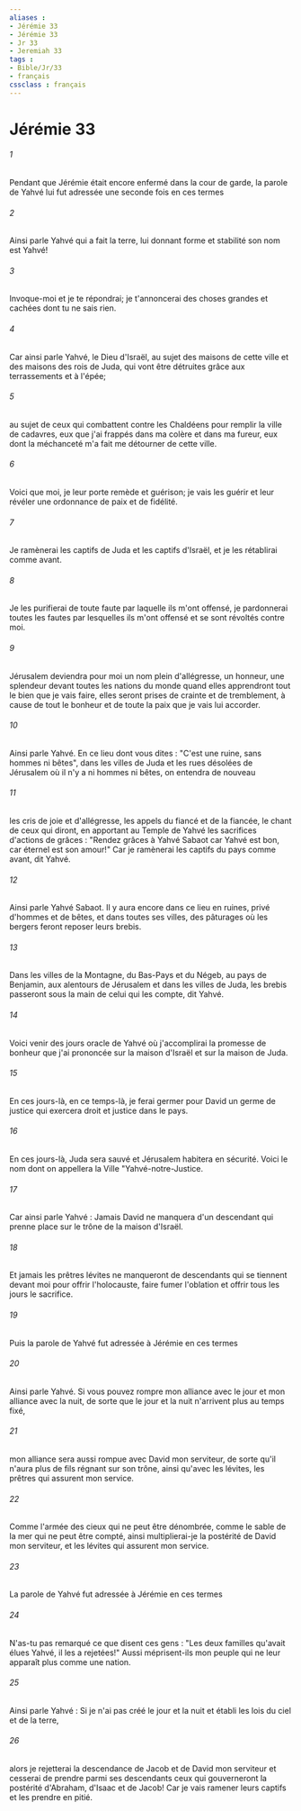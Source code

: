```yaml
---
aliases : 
- Jérémie 33
- Jérémie 33
- Jr 33
- Jeremiah 33
tags : 
- Bible/Jr/33
- français
cssclass : français
---
```


# Jérémie 33

###### 1
Pendant que Jérémie était encore enfermé dans la cour de garde, la parole de Yahvé lui fut adressée une seconde fois en ces termes
###### 2
Ainsi parle Yahvé qui a fait la terre, lui donnant forme et stabilité son nom est Yahvé! 
###### 3
Invoque-moi et je te répondrai; je t'annoncerai des choses grandes et cachées dont tu ne sais rien.
###### 4
Car ainsi parle Yahvé, le Dieu d'Israël, au sujet des maisons de cette ville et des maisons des rois de Juda, qui vont être détruites grâce aux terrassements et à l'épée;
###### 5
au sujet de ceux qui combattent contre les Chaldéens pour remplir la ville de cadavres, eux que j'ai frappés dans ma colère et dans ma fureur, eux dont la méchanceté m'a fait me détourner de cette ville.
###### 6
Voici que moi, je leur porte remède et guérison; je vais les guérir et leur révéler une ordonnance de paix et de fidélité.
###### 7
Je ramènerai les captifs de Juda et les captifs d'Israël, et je les rétablirai comme avant.
###### 8
Je les purifierai de toute faute par laquelle ils m'ont offensé, je pardonnerai toutes les fautes par lesquelles ils m'ont offensé et se sont révoltés contre moi.
###### 9
Jérusalem deviendra pour moi un nom plein d'allégresse, un honneur, une splendeur devant toutes les nations du monde quand elles apprendront tout le bien que je vais faire, elles seront prises de crainte et de tremblement, à cause de tout le bonheur et de toute la paix que je vais lui accorder.
###### 10
Ainsi parle Yahvé. En ce lieu dont vous dites : "C'est une ruine, sans hommes ni bêtes", dans les villes de Juda et les rues désolées de Jérusalem où il n'y a ni hommes ni bêtes, on entendra de nouveau
###### 11
les cris de joie et d'allégresse, les appels du fiancé et de la fiancée, le chant de ceux qui diront, en apportant au Temple de Yahvé les sacrifices d'actions de grâces : "Rendez grâces à Yahvé Sabaot car Yahvé est bon, car éternel est son amour!" Car je ramènerai les captifs du pays comme avant, dit Yahvé.
###### 12
Ainsi parle Yahvé Sabaot. Il y aura encore dans ce lieu en ruines, privé d'hommes et de bêtes, et dans toutes ses villes, des pâturages où les bergers feront reposer leurs brebis.
###### 13
Dans les villes de la Montagne, du Bas-Pays et du Négeb, au pays de Benjamin, aux alentours de Jérusalem et dans les villes de Juda, les brebis passeront sous la main de celui qui les compte, dit Yahvé.
###### 14
Voici venir des jours oracle de Yahvé où j'accomplirai la promesse de bonheur que j'ai prononcée sur la maison d'Israël et sur la maison de Juda.
###### 15
En ces jours-là, en ce temps-là, je ferai germer pour David un germe de justice qui exercera droit et justice dans le pays.
###### 16
En ces jours-là, Juda sera sauvé et Jérusalem habitera en sécurité. Voici le nom dont on appellera la Ville "Yahvé-notre-Justice.
###### 17
Car ainsi parle Yahvé : Jamais David ne manquera d'un descendant qui prenne place sur le trône de la maison d'Israël.
###### 18
Et jamais les prêtres lévites ne manqueront de descendants qui se tiennent devant moi pour offrir l'holocauste, faire fumer l'oblation et offrir tous les jours le sacrifice.
###### 19
Puis la parole de Yahvé fut adressée à Jérémie en ces termes
###### 20
Ainsi parle Yahvé. Si vous pouvez rompre mon alliance avec le jour et mon alliance avec la nuit, de sorte que le jour et la nuit n'arrivent plus au temps fixé,
###### 21
mon alliance sera aussi rompue avec David mon serviteur, de sorte qu'il n'aura plus de fils régnant sur son trône, ainsi qu'avec les lévites, les prêtres qui assurent mon service.
###### 22
Comme l'armée des cieux qui ne peut être dénombrée, comme le sable de la mer qui ne peut être compté, ainsi multiplierai-je la postérité de David mon serviteur, et les lévites qui assurent mon service.
###### 23
La parole de Yahvé fut adressée à Jérémie en ces termes
###### 24
N'as-tu pas remarqué ce que disent ces gens : "Les deux familles qu'avait élues Yahvé, il les a rejetées!" Aussi méprisent-ils mon peuple qui ne leur apparaît plus comme une nation.
###### 25
Ainsi parle Yahvé : Si je n'ai pas créé le jour et la nuit et établi les lois du ciel et de la terre,
###### 26
alors je rejetterai la descendance de Jacob et de David mon serviteur et cesserai de prendre parmi ses descendants ceux qui gouverneront la postérité d'Abraham, d'Isaac et de Jacob! Car je vais ramener leurs captifs et les prendre en pitié.

